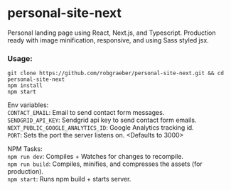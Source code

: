 # personal-site-next

Personal landing page using React, Next.js, and Typescript. Production ready with image minification, responsive, and using Sass styled jsx.

### Usage:

```
git clone https://github.com/robgraeber/personal-site-next.git && cd personal-site-next
npm install
npm start
```

Env variables:  
`CONTACT_EMAIL`: Email to send contact form messages.  
`SENDGRID_API_KEY`: Sendgrid api key to send contact form emails.  
`NEXT_PUBLIC_GOOGLE_ANALYTICS_ID`: Google Analytics tracking id.  
`PORT`: Sets the port the server listens on. <Defaults to 3000>

NPM Tasks:  
`npm run dev`: Compiles + Watches for changes to recompile.  
`npm run build`: Compiles, minifies, and compresses the assets (for production).  
`npm start`: Runs npm build + starts server.
